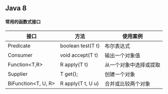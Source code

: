 ## Java 8

####  常用的函数式接口

| 接口                | 方法              | 使用案例               |
| ------------------- | ----------------- | ---------------------- |
| Predicate<T>        | boolean test(T t) | 布尔表达式             |
| Consumer<T>         | void accept(T t)  | 输出一个对象值         |
| Function<T,R>       | R apply(T t)      | 从一个对象中选择或提取 |
| Supplier<T>         | T get();          | 创建一个对象           |
| BiFunction<T, U, R> | R apply(T t, U u) | 合并或比较两个对象     |



